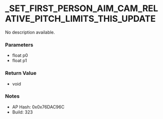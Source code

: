 # _SET_FIRST_PERSON_AIM_CAM_RELATIVE_PITCH_LIMITS_THIS_UPDATE

No description available.

### Parameters
* float p0
* float p1

### Return Value
* void

### Notes
* AP Hash: 0x0x76DAC96C
* Build: 323

